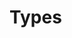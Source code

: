 # Types

```ts { "file": "./valid.types.ts", "symbol": "NormalSingleLineType" }
```

```ts { "file": "./valid.types.ts", "symbol": "NormalMultiLineType" }
```

```ts { "file": "./valid.types.ts", "symbol": "ExportedSingleLineType" }
```
